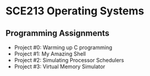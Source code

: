 # SCE213 Operating Systems

## Programming Assignments
- Project #0: Warming up C programming
- Project #1: My Amazing Shell
- Project #2: Simulating Processor Schedulers
- Project #3: Virtual Memory Simulator
